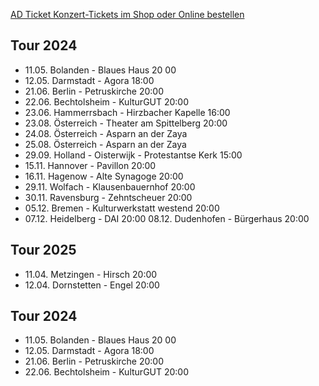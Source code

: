 [AD Ticket Konzert-Tickets im Shop oder Online bestellen](http://www.adticket.de/Sedaa.html) 

## Tour 2024
- 11.05. Bolanden - Blaues Haus 20 00
- 12.05. Darmstadt - Agora 18:00
- 21.06. Berlin - Petruskirche 20:00
- 22.06. Bechtolsheim - KulturGUT 20:00
- 23.06. Hammerrsbach - Hirzbacher Kapelle 16:00
- 23.08. Österreich - Theater am Spittelberg 20:00
- 24.08. Österreich - Asparn an der Zaya
- 25.08. Österreich - Asparn an der Zaya
- 29.09. Holland - Oisterwijk - Protestantse Kerk 15:00
- 15.11. Hannover - Pavillon 20:00
- 16.11. Hagenow - Alte Synagoge 20:00
- 29.11. Wolfach - Klausenbauernhof 20:00
- 30.11. Ravensburg - Zehntscheuer 20:00
- 05.12. Bremen - Kulturwerkstatt westend 20:00
- 07.12. Heidelberg - DAI 20:00
  08.12. Dudenhofen - Bürgerhaus 20:00

## Tour 2025
- 11.04. Metzingen - Hirsch 20:00
- 12.04. Dornstetten - Engel 20:00
## Tour 2024
- 11.05. Bolanden - Blaues Haus 20 00
- 12.05. Darmstadt - Agora 18:00
- 21.06. Berlin - Petruskirche 20:00
- 22.06. Bechtolsheim - KulturGUT 20:00
